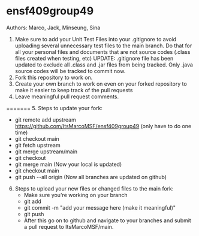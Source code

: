 # ensf409group49

Authors: Marco, Jack, Minseung, Sina

1. Make sure to add your Unit Test Files into your .gitignore to avoid uploading several unnecessary test files to the main branch. 
   Do that for all your personal files and documents that are not source codes (.class files created when testing, etc)
UPDATE: .gitignore file has been updated to exclude all .class and .jar files from being tracked. Only .java source codes
   will be tracked to commit now.
2. Fork this repository to work on.
3. Create your own branch to work on even on your forked repository to make it easier to keep track of the pull requests
4. Leave meaningful pull request comments.


=======
5. Steps to update your fork:
   - git remote add upstream https://github.com/ItsMarcoMSF/ensf409group49 (only have to do one time)
   - git checkout main
   - git fetch upstream
   - git merge upstream/main
   - git checkout <your branch>
   - git merge main
     (Now your local is updated)
   - git checkout main
   - git push --all origin
     (Now all branches are updated on github)
6. Steps to upload your new files or changed files to the main fork:
   - Make sure you're working on your branch
   - git add <file you want to upload>
   - git commit -m "add your message here (make it meaningful)"
   - git push
   - After this go on to github and navigate to your branches and submit a pull request to ItsMarcoMSF/main.

